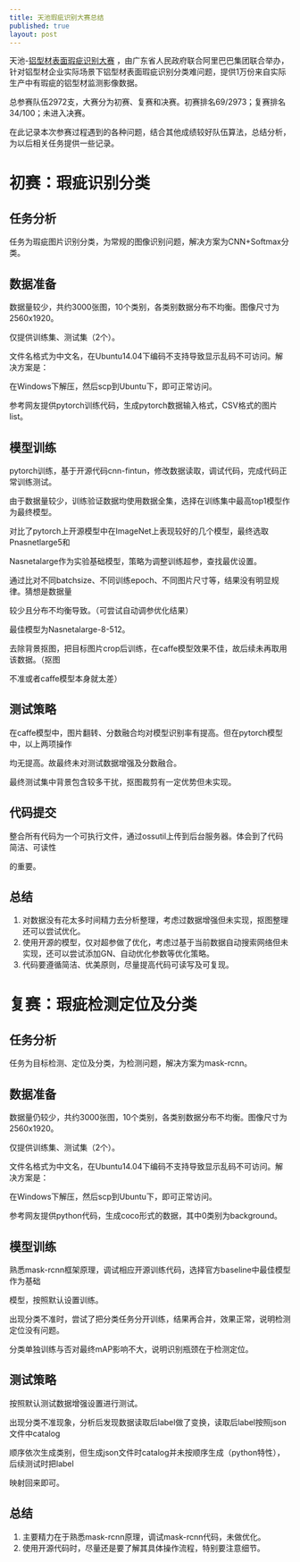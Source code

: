 ```yaml
---
title: 天池瑕疵识别大赛总结
published: true
layout: post
---
```




天池-[铝型材表面瑕疵识别大赛](https://tianchi.aliyun.com/competition/introduction.htm?spm=5176.100067.5678.1.6d40f15biB3JfI&raceId=231682) ，由广东省人民政府联合阿里巴巴集团联合举办，针对铝型材企业实际场景下铝型材表面瑕疵识别分类难问题，提供1万份来自实际生产中有瑕疵的铝型材监测影像数据。 

总参赛队伍2972支，大赛分为初赛、复赛和决赛。初赛排名69/2973；复赛排名34/100；未进入决赛。

在此记录本次参赛过程遇到的各种问题，结合其他成绩较好队伍算法，总结分析，为以后相关任务提供一些记录。

# 初赛：瑕疵识别分类

## 任务分析

任务为瑕疵图片识别分类，为常规的图像识别问题，解决方案为CNN+Softmax分类。

## 数据准备

数据量较少，共约3000张图，10个类别，各类别数据分布不均衡。图像尺寸为2560x1920。

仅提供训练集、测试集（2个）。

文件名格式为中文名，在Ubuntu14.04下编码不支持导致显示乱码不可访问。解决方案是：

在Windows下解压，然后scp到Ubuntu下，即可正常访问。

参考网友提供pytorch训练代码，生成pytorch数据输入格式，CSV格式的图片list。

## 模型训练

pytorch训练，基于开源代码cnn-fintun，修改数据读取，调试代码，完成代码正常训练测试。

由于数据量较少，训练验证数据均使用数据全集，选择在训练集中最高top1模型作为最终模型。

对比了pytorch上开源模型中在ImageNet上表现较好的几个模型，最终选取Pnasnetlarge5和

Nasnetalarge作为实验基础模型，策略为调整训练超参，查找最优设置。

通过比对不同batchsize、不同训练epoch、不同图片尺寸等，结果没有明显规律。猜想是数据量

较少且分布不均衡导致。（可尝试自动调参优化结果）

最佳模型为Nasnetalarge-8-512。

去除背景抠图，把目标图片crop后训练，在caffe模型效果不佳，故后续未再取用该数据。（抠图

不准或者caffe模型本身就太差）

## 测试策略

在caffe模型中，图片翻转、分数融合均对模型识别率有提高。但在pytorch模型中，以上两项操作

均无提高。故最终未对测试数据增强及分数融合。

最终测试集中背景包含较多干扰，抠图裁剪有一定优势但未实现。

## 代码提交

整合所有代码为一个可执行文件，通过ossutil上传到后台服务器。体会到了代码简洁、可读性

的重要。

## 总结

1. 对数据没有花太多时间精力去分析整理，考虑过数据增强但未实现，抠图整理还可以尝试优化。
2. 使用开源的模型，仅对超参做了优化，考虑过基于当前数据自动搜索网络但未实现，还可以尝试添加GN、自动优化参数等优化策略。
3. 代码要遵循简洁、优美原则，尽量提高代码可读写及可复现。



# 复赛：瑕疵检测定位及分类

## 任务分析

任务为目标检测、定位及分类，为检测问题，解决方案为mask-rcnn。

## 数据准备

数据量仍较少，共约3000张图，10个类别，各类别数据分布不均衡。图像尺寸为2560x1920。

仅提供训练集、测试集（2个）。

文件名格式为中文名，在Ubuntu14.04下编码不支持导致显示乱码不可访问。解决方案是：

在Windows下解压，然后scp到Ubuntu下，即可正常访问。

参考网友提供python代码，生成coco形式的数据，其中0类别为background。

## 模型训练

熟悉mask-rcnn框架原理，调试相应开源训练代码，选择官方baseline中最佳模型作为基础

模型，按照默认设置训练。

出现分类不准时，尝试了把分类任务分开训练，结果再合并，效果正常，说明检测定位没有问题。

分类单独训练与否对最终mAP影响不大，说明识别瓶颈在于检测定位。

## 测试策略

按照默认测试数据增强设置进行测试。

出现分类不准现象，分析后发现数据读取后label做了变换，读取后label按照json文件中catalog

顺序依次生成类别，但生成json文件时catalog并未按顺序生成（python特性），后续测试时把label

映射回来即可。

## 总结

1. 主要精力在于熟悉mask-rcnn原理，调试mask-rcnn代码，未做优化。
2. 使用开源代码时，尽量还是要了解其具体操作流程，特别要注意细节。
